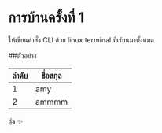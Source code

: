 # การบ้านครั้งที่ 1

ให้เขียนคำสั่ง CLI ด้วย linux terminal ที่เรัยนมาทั้งหมด

##ตัวอย่าง

ลำดับ  |  ชื่อสกุล
------|  -------
1     |  amy
2     |  ammmm

:+1: :sparkles:
